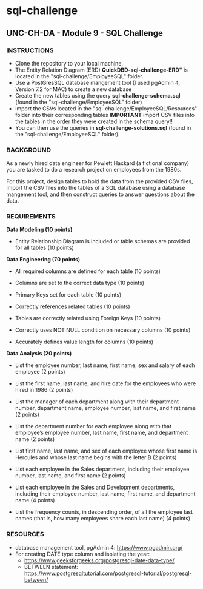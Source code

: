 # sql-challenge
## UNC-CH-DA - Module 9 - SQL Challenge

### INSTRUCTIONS
* Clone the repository to your local machine.
* The Entity Relation Diagram (ERD) **QuickDBD-sql-challenge-ERD"** is located in the "sql-challenge/EmployeeSQL" folder.
* Use a PostGresSQL database mangement tool (I used pgAdmin 4, Version 7.2 for MAC) to create a new database
* Create the new tables using the query **sql-challenge-schema.sql** (found in the "sql-challenge/EmployeeSQL" folder) 
* import the CSVs located in the "sql-challenge/EmployeeSQL/Resources" folder into their corresponding tables
    **IMPORTANT** import CSV files into the tables in the order they were created in the schema query!!
* You can then use the queries in **sql-challenge-solutions.sql** (found in the "sql-challenge/EmployeeSQL" folder).

### BACKGROUND

As a newly hired data engineer for Pewlett Hackard (a fictional company) you are tasked to do a research project on employees from the 1980s.

For this project, design tables to hold the data from the provided CSV files, import the CSV files into the tables of a SQL database using a database mangement tool, and then construct queries to answer questions about the data.

### REQUIREMENTS
**Data Modeling (10 points)**
* Entity Relationship Diagram is included or table schemas are provided for all tables (10 points) 

**Data Engineering (70 points)**
* All required columns are defined for each table (10 points)

* Columns are set to the correct data type (10 points)

* Primary Keys set for each table (10 points)

* Correctly references related tables (10 points)

* Tables are correctly related using Foreign Keys (10 points)

* Correctly uses NOT NULL condition on necessary columns (10 points)

* Accurately defines value length for columns (10 points)

**Data Analysis (20 points)**
* List the employee number, last name, first name, sex and salary of each employee (2 points)

* List the first name, last name, and hire date for the employees who were hired in 1986 (2 points)

* List the manager of each department along with their department number, department name, employee number, last name, and first name (2 points)

* List the department number for each employee along with that employee’s employee number, last name, first name, and department name (2 points)

* List first name, last name, and sex of each employee whose first name is Hercules and whose last name begins with the letter B (2 points)

* List each employee in the Sales department, including their employee number, last name, and first name (2 points)

* List each employee in the Sales and Development departments, including their employee number, last name, first name, and department name (4 points)

* List the frequency counts, in descending order, of all the employee last names (that is, how many employees share each last name) (4 points)


### RESOURCES
* database management tool, pgAdmin 4: https://www.pgadmin.org/
* For creating DATE type column and isolating the year: 
    -   https://www.geeksforgeeks.org/postgresql-date-data-type/
    -   BETWEEN statement: https://www.postgresqltutorial.com/postgresql-tutorial/postgresql-between/ 